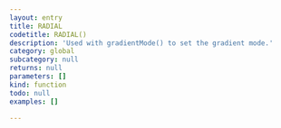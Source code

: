 ```yaml
---
layout: entry
title: RADIAL
codetitle: RADIAL()
description: 'Used with gradientMode() to set the gradient mode.'
category: global
subcategory: null
returns: null
parameters: []
kind: function
todo: null
examples: []

---
```

